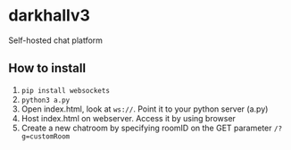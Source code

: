 # darkhallv3
Self-hosted chat platform

## How to install
1. `pip install websockets`
2. `python3 a.py`
3. Open index.html, look at `ws://`. Point it to your python server (a.py)
4. Host index.html on webserver. Access it by using browser
5. Create a new chatroom by specifying roomID on the GET parameter `/?g=customRoom`
